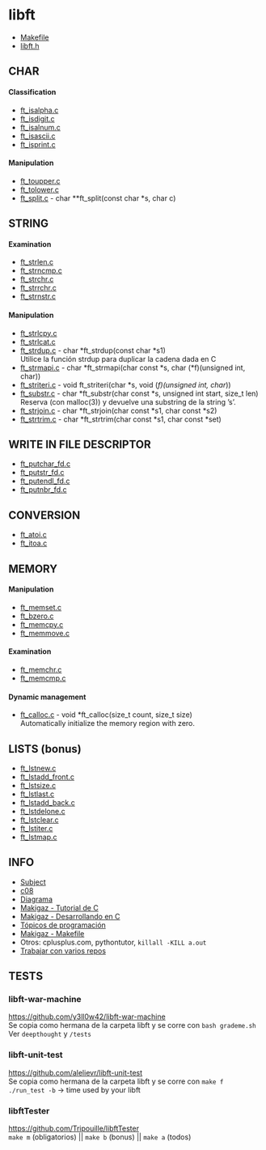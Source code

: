 # libft

- [Makefile](Makefile)
- [libft.h](libft.h)

## CHAR
#### Classification
- [ft_isalpha.c](ft_isalpha.c)
- [ft_isdigit.c](ft_isdigit.c)
- [ft_isalnum.c](ft_isalnum.c)
- [ft_isascii.c](ft_isascii.c)
- [ft_isprint.c](ft_isprint.c)
#### Manipulation
- [ft_toupper.c](ft_toupper.c)
- [ft_tolower.c](ft_tolower.c)
- [ft_split.c](ft_split.c) - char	**ft_split(const char *s, char c)

## STRING
#### Examination
- [ft_strlen.c](ft_strlen.c)
- [ft_strncmp.c](ft_strncmp.c)
- [ft_strchr.c](ft_strchr.c)
- [ft_strrchr.c](ft_strrchr.c)
- [ft_strnstr.c](ft_strnstr.c)
#### Manipulation
- [ft_strlcpy.c](ft_strlcpy.c)
- [ft_strlcat.c](ft_strlcat.c)
- [ft_strdup.c](ft_strdup.c) - char	*ft_strdup(const char *s1)
  <br>Utilice la función strdup para duplicar la cadena dada en C
- [ft_strmapi.c](ft_strmapi.c) - char	*ft_strmapi(char const *s, char (*f)(unsigned int, char))
- [ft_striteri.c](ft_striteri.c) - void ft_striteri(char *s, void (*f)(unsigned int, char*))
- [ft_substr.c](ft_substr.c) - char	*ft_substr(char const *s, unsigned int start, size_t len)
  <br>Reserva (con malloc(3)) y devuelve una substring de la string ’s’.
- [ft_strjoin.c](ft_strjoin.c) - char	*ft_strjoin(char const *s1, char const *s2)
- [ft_strtrim.c](ft_strtrim.c) - char	*ft_strtrim(char const *s1, char const *set)

## WRITE IN FILE DESCRIPTOR
- [ft_putchar_fd.c](ft_putchar_fd.c)
- [ft_putstr_fd.c](ft_putstr_fd.c)
- [ft_putendl_fd.c](ft_putendl_fd.c)
- [ft_putnbr_fd.c](ft_putnbr_fd.c)

## CONVERSION
- [ft_atoi.c](ft_atoi.c)
- [ft_itoa.c](ft_itoa.c)

## MEMORY
#### Manipulation
- [ft_memset.c](ft_memset.c)
- [ft_bzero.c](ft_bzero.c)
- [ft_memcpy.c](ft_memcpy.c)
- [ft_memmove.c](ft_memmove.c)
#### Examination
- [ft_memchr.c](ft_memchr.c)
- [ft_memcmp.c](ft_memcmp.c)
#### Dynamic management
- [ft_calloc.c](ft_calloc.c) - void	*ft_calloc(size_t count, size_t size)
  <br>Automatically initialize the memory region with zero.

## LISTS (bonus)
- [ft_lstnew.c](ft_lstnew.c)
- [ft_lstadd_front.c](ft_lstadd_front.c)
- [ft_lstsize.c](ft_lstsize.c)
- [ft_lstlast.c](ft_lstlast.c)
- [ft_lstadd_back.c](ft_lstadd_back.c)
- [ft_lstdelone.c](ft_lstdelone.c)
- [ft_lstclear.c](ft_lstclear.c)
- [ft_lstiter.c](ft_lstiter.c)
- [ft_lstmap.c](ft_lstmap.c)

## INFO
- [Subject](https://cdn.intra.42.fr/pdf/pdf/55911/es.subject.pdf)
- [c08](https://youtu.be/ewtSjBQVdiM)
- [Diagrama](https://coggle.it/diagram/YK0nO2mu1V3F8Hug/t/libft-a)
- [Makigaz - Tutorial de C](youtube.com/playlist?list=PLTd5ehIj0goOAWdpCpghXiRCmEOrJJLEW)
- [Makigaz - Desarrollando en C](youtube.com/playlist?list=PLTd5ehIj0goMZ33qJ7JmuXjSO8RoefiZS)
- [Tópicos de programación](https://www.cs.utah.edu/~germain/PPS/Topics/index.html)
- [Makigaz - Makefile](https://www.youtube.com/watch?v=L96rUUHfC78&list=PLMa9fq02Eqo-6-LRcDQ786lRYi7W3bW9i&index=4)
- Otros: cplusplus.com, pythontutor, `killall -KILL a.out`
- [Trabajar con varios repos](https://stackoverflow.com/questions/14290113/git-pushing-code-to-two-remotes)

## TESTS
### libft-war-machine
https://github.com/y3ll0w42/libft-war-machine
<br>Se copia como hermana de la carpeta libft y se corre con `bash grademe.sh`
<br>Ver `deepthought` y `/tests`
### libft-unit-test
https://github.com/alelievr/libft-unit-test
<br>Se copia como hermana de la carpeta libft y se corre con `make f`
<br>`./run_test -b` -> time used by your libft
### libftTester
https://github.com/Tripouille/libftTester
<br>`make m` (obligatorios) || `make b` (bonus) || `make a` (todos)




<!--
- []()
# The largest heading
## The second largest heading
###### The smallest heading
**This is bold text**
***All this text is important***
<sub>This is a subscript text</sub>
Use `git status` to list all new or modified files that haven't yet been committed.
Some basic Git commands are:
```
git status
git add
git commit
```
This site was built using [GitHub Pages](https://pages.github.com/).
- George Washington
- John Adams
- Thomas Jefferson
-->
